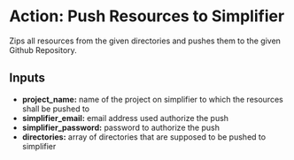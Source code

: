 # Action: Push Resources to Simplifier

Zips all resources from the given directories and pushes them to the given Github Repository. 


## Inputs

- **project_name:** name of the project on simplifier to which the resources shall be pushed to
- **simplifier_email:** email address used authorize the push
- **simplifier_password:** password to authorize the push
- **directories:** array of directories that are supposed to be pushed to simplifier
